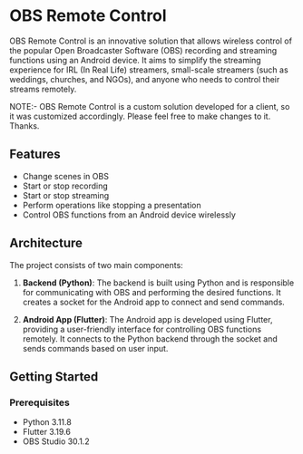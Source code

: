 # OBS Remote Control

OBS Remote Control is an innovative solution that allows wireless control of the popular Open Broadcaster Software (OBS) recording and streaming functions using an Android device. It aims to simplify the streaming experience for IRL (In Real Life) streamers, small-scale streamers (such as weddings, churches, and NGOs), and anyone who needs to control their streams remotely.

NOTE:-
OBS Remote Control is a custom solution developed for a client, so it was customized accordingly. Please feel free to make changes to it. Thanks.

## Features

- Change scenes in OBS
- Start or stop recording
- Start or stop streaming
- Perform operations like stopping a presentation
- Control OBS functions from an Android device wirelessly

## Architecture

The project consists of two main components:

1. **Backend (Python)**: The backend is built using Python and is responsible for communicating with OBS and performing the desired functions. It creates a socket for the Android app to connect and send commands.

2. **Android App (Flutter)**: The Android app is developed using Flutter, providing a user-friendly interface for controlling OBS functions remotely. It connects to the Python backend through the socket and sends commands based on user input.

## Getting Started

### Prerequisites

- Python 3.11.8
- Flutter 3.19.6
- OBS Studio 30.1.2

